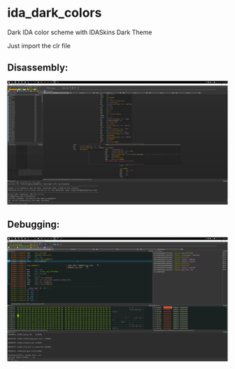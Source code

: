 # ida_dark_colors
Dark IDA color scheme with IDASkins Dark Theme

Just import the clr file

## Disassembly:

![disassembly](https://raw.githubusercontent.com/cm108070/ida_dark_colors/master/disasm.png)

## Debugging:

![debugging](https://raw.githubusercontent.com/cm108070/ida_dark_colors/master/debugging.png)

